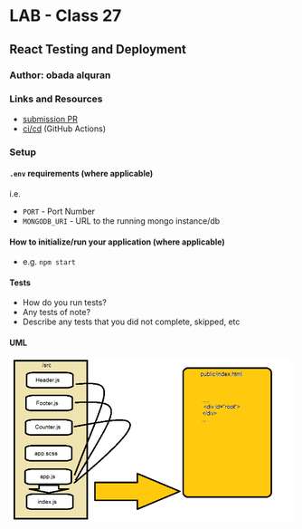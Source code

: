 
# LAB - Class 27

## React Testing and Deployment

### Author: obada alquran

### Links and Resources

- [submission PR](https://github.com/obadeh/401-React-Testing-and-Deployment/pull/1)
- [ci/cd](http://xyz.com) (GitHub Actions)


### Setup

#### `.env` requirements (where applicable)

i.e.

- `PORT` - Port Number
- `MONGODB_URI` - URL to the running mongo instance/db

#### How to initialize/run your application (where applicable)

- e.g. `npm start`

#### Tests

- How do you run tests?
- Any tests of note?
- Describe any tests that you did not complete, skipped, etc

#### UML

![uml](./jj.png)